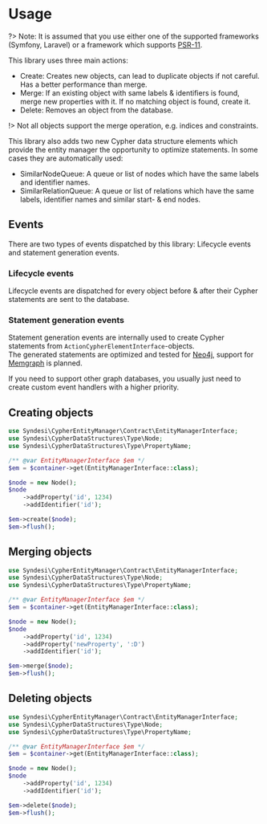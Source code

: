 # Usage

?> Note: It is assumed that you use either one of the supported frameworks (Symfony, Laravel) or a framework which
supports [PSR-11](https://www.php-fig.org/psr/psr-11/).

This library uses three main actions:

* Create: Creates new objects, can lead to duplicate objects if not careful.  
  Has a better performance than merge.
* Merge: If an existing object with same labels & identifiers is found, merge new properties with it. If no matching
  object is found, create it.
* Delete: Removes an object from the database.

!> Not all objects support the merge operation, e.g. indices and constraints.

This library also adds two new Cypher data structure elements which provide the entity manager the opportunity to
optimize statements. In some cases they are automatically used:

* SimilarNodeQueue: A queue or list of nodes which have the same labels and identifier names.
* SimilarRelationQueue: A queue or list of relations which have the same labels, identifier names and similar start- &
  end nodes.

## Events

There are two types of events dispatched by this library: Lifecycle events and statement generation events.

### Lifecycle events

Lifecycle events are dispatched for every object before & after their Cypher statements are sent to the database.

### Statement generation events

Statement generation events are internally used to create Cypher statements from
`ActionCypherElementInterface`-objects.  
The generated statements are optimized and tested for [Neo4j](https://neo4j.com/), support for
[Memgraph](https://memgraph.com/) is planned.

If you need to support other graph databases, you usually just need to create custom event handlers with a higher
priority.

## Creating objects

```php
use Syndesi\CypherEntityManager\Contract\EntityManagerInterface;
use Syndesi\CypherDataStructures\Type\Node;
use Syndesi\CypherDataStructures\Type\PropertyName;

/** @var EntityManagerInterface $em */
$em = $container->get(EntityManagerInterface::class);

$node = new Node();
$node
    ->addProperty('id', 1234)
    ->addIdentifier('id');

$em->create($node);
$em->flush();
```

## Merging objects

```php
use Syndesi\CypherEntityManager\Contract\EntityManagerInterface;
use Syndesi\CypherDataStructures\Type\Node;
use Syndesi\CypherDataStructures\Type\PropertyName;

/** @var EntityManagerInterface $em */
$em = $container->get(EntityManagerInterface::class);

$node = new Node();
$node
    ->addProperty('id', 1234)
    ->addProperty('newProperty', ':D')
    ->addIdentifier('id');

$em->merge($node);
$em->flush();
```

## Deleting objects

```php
use Syndesi\CypherEntityManager\Contract\EntityManagerInterface;
use Syndesi\CypherDataStructures\Type\Node;
use Syndesi\CypherDataStructures\Type\PropertyName;

/** @var EntityManagerInterface $em */
$em = $container->get(EntityManagerInterface::class);

$node = new Node();
$node
    ->addProperty('id', 1234)
    ->addIdentifier('id');

$em->delete($node);
$em->flush();
```
